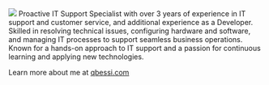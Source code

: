 <img src="https://qbessi.com/_astro/devops.Bt_in2KF_Z2wmS1N.webp" />
Proactive IT Support Specialist with over 3 years of experience in IT support and customer service, and additional experience as a Developer. Skilled in resolving technical issues, configuring hardware and software, and managing IT processes to support seamless business operations. Known for a hands-on approach to IT support and a passion for continuous learning and applying new technologies.


Learn more about me at [qbessi.com](http://qbessi.com)
